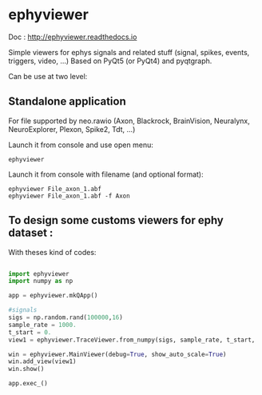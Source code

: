 # ephyviewer

Doc : http://ephyviewer.readthedocs.io

Simple viewers for ephys signals and related stuff (signal, spikes, events, triggers, video, ...)
Based on PyQt5 (or PyQt4) and pyqtgraph.


Can be use at two level:

## Standalone application

For file supported by neo.rawio (Axon, Blackrock, BrainVision, Neuralynx,
NeuroExplorer, Plexon, Spike2, Tdt, ...)

Launch it from console and use open menu:
```
ephyviewer
```

Launch it from console with filename (and optional format):
```
ephyviewer File_axon_1.abf
ephyviewer File_axon_1.abf -f Axon
```


## To design some customs viewers for ephy dataset :

With theses kind of codes:

```python

import ephyviewer
import numpy as np

app = ephyviewer.mkQApp()

#signals
sigs = np.random.rand(100000,16)
sample_rate = 1000.
t_start = 0.
view1 = ephyviewer.TraceViewer.from_numpy(sigs, sample_rate, t_start, 'Signals')

win = ephyviewer.MainViewer(debug=True, show_auto_scale=True)
win.add_view(view1)
win.show()

app.exec_()

```
